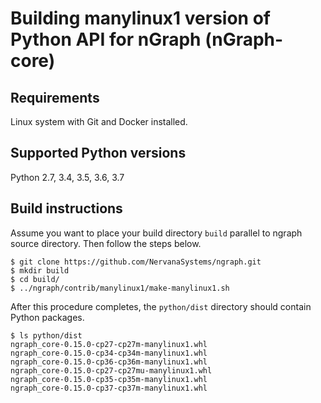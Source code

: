 # Building manylinux1 version of Python API for nGraph (nGraph-core)

## Requirements

Linux system with Git and Docker installed.

## Supported Python versions

Python 2.7, 3.4, 3.5, 3.6, 3.7

## Build instructions

Assume you want to place your build directory `build` parallel to ngraph source directory.
Then follow the steps below.

    $ git clone https://github.com/NervanaSystems/ngraph.git
    $ mkdir build
    $ cd build/
    $ ../ngraph/contrib/manylinux1/make-manylinux1.sh

After this procedure completes, the `python/dist` directory should contain Python packages.

    $ ls python/dist
    ngraph_core-0.15.0-cp27-cp27m-manylinux1.whl
    ngraph_core-0.15.0-cp34-cp34m-manylinux1.whl
    ngraph_core-0.15.0-cp36-cp36m-manylinux1.whl
    ngraph_core-0.15.0-cp27-cp27mu-manylinux1.whl
    ngraph_core-0.15.0-cp35-cp35m-manylinux1.whl
    ngraph_core-0.15.0-cp37-cp37m-manylinux1.whl

